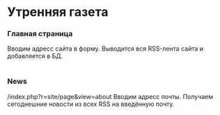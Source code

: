 # Утренняя газета

### Главная страница
Вводим адресс сайта в форму. Выводится вся RSS-лента сайта и добавляется в БД.<br><br>

### News 
/index.php?r=site/page&view=about
Вводим адресс почты. Получаем сегоднешние новости из всех RSS на введённую почту.<br><br>